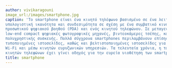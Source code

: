 ```yaml
---
author: vivikaragouni
image_url:/images/smartphone.jpg
caption: 'Το smartphone είναι ένα κινητό τηλέφωνο βασισμένο σε ένα λειτουργικό σύστημα κινητής τηλεφωνίας με περισσότερο προηγμένη 
υπολογιστική ικανότητα και συνδεσιμότητα σε σχέση με ένα συμβατικό κινητό τηλέφωνο.Τα πρώτα smartphones συνδύαζαν τις λειτουργίες ενός
προσωπικού ψηφιακού βοηθού (PDA) και ενός κινητού τηλεφώνου. Σε μεταγενέστερα μοντέλα προστέθηκαν οι λειτουργίες των φορητών media players,
low-end compact ψηφιακές φωτογραφικές μηχανές, βιντεοκάμερες τσέπης, καθώς και μονάδες πλοήγησης GPS, με αποτέλεσμα την διαμόρφωση μιας 
πολυχρηστικής συσκευής. Πολλά σύγχρονα smartphones περιλαμβάνουν επίσης οθόνες αφής υψηλής ανάλυσης και web browsers που εμφανίζουν
τυποποιημένες ιστοσελίδες, καθώς και βελτιστοποιημένες ιστοσελίδες για κινητά. Η πρόσβαση σε δεδομένα υψηλής ταχύτητας παρέχεται μέσω
Wi-Fi και μέσω κινητών ευρυζωνικών υπηρεσιών. Τα τελευταία χρόνια, η ταχεία ανάπτυξη στην αγορά των εφαρμογών για κινητά και στο εμπόριο 
κινητών τηλεφώνων έχει γίνει οδηγός για την ευρεία υιοθέτηση των smartphones.'
title: smartphone
---
```


